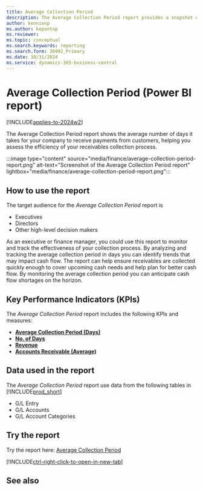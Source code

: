 ```yaml
---
title: Average Collection Period
description: The Average Collection Period report provides a snapshot of the average days taken to collect account receivable payments.
author: kennienp
ms.author: kepontop
ms.reviewer:
ms.topic: conceptual
ms.search.keywords: reporting
ms.search.form: 36992_Primary
ms.date: 10/31/2024
ms.service: dynamics-365-business-central
---
```


# Average Collection Period (Power BI report)

[!INCLUDE[applies-to-2024w2](includes/applies-to-2024w2.md)]

The Average Collection Period report shows the average number of days it takes for your company to receive payments from customers, helping you assess the efficiency of your receivables collection process. 

:::image type="content" source="media/finance/average-collection-period-report.png" alt-text="Screenshot of the Average Collection Period report" lightbox="media/finance/average-collection-period-report.png":::

## How to use the report

The target audience for the *Average Collection Period* report is
- Executives
- Directors
- Other high-level decision makers

As an executive or finance manager, you could use this report to monitor and track the effectiveness of your collection process. By analyzing and tracking the average collection period in days you can identify trends that may impact cash flow. The report can help ensure receivables are collected quickly enough to cover upcoming cash needs and help plan for better cash flow. By monitoring the average collection period you can anticipate cash flow shortages on the horizon. 

## Key Performance Indicators (KPIs)

The *Average Collection Period* report includes the following KPIs and measures: 

- [**Average Collection Period (Days)**](finance-powerbi-kpis.md#average-collection-period-days)
- [**No. of Days**](finance-powerbi-kpis.md#no)
- [**Revenue**](finance-powerbi-kpis.md#revenue)
- [**Accounts Receivable (Average)**](finance-powerbi-kpis.md#accounts-receivable-average)

## Data used in the report

The *Average Collection Period* report use data from the following tables in [!INCLUDE[prod_short](includes/prod_short.md)]

- G/L Entry
- G/L Accounts
- G/L Account Categories

## Try the report

Try the report here: [Average Collection Period](https://businesscentral.dynamics.com?page=36992)

[!INCLUDE[ctrl-right-click-to-open-in-new-tab](includes/ctrl-right-click-to-open-in-new-tab.md)]

## See also